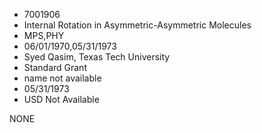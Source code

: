 * 7001906
* Internal Rotation in Asymmetric-Asymmetric Molecules
* MPS,PHY
* 06/01/1970,05/31/1973
* Syed Qasim, Texas Tech University
* Standard Grant
*   name not available
* 05/31/1973
* USD Not Available

NONE